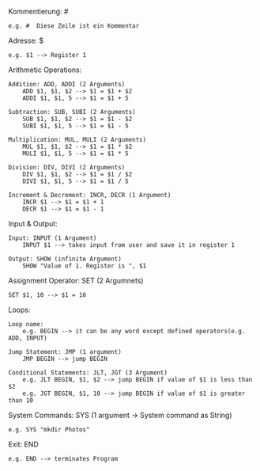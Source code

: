 Kommentierung: #

    e.g. #  Diese Zeile ist ein Kommentar

Adresse: $

    e.g. $1 --> Register 1

Arithmetic Operations:

    Addition: ADD, ADDI (2 Arguments)
        ADD $1, $1, $2 --> $1 = $1 + $2
        ADDI $1, $1, 5 --> $1 = $1 + 5
    
    Subtraction: SUB, SUBI (2 Arguments)
        SUB $1, $1, $2 --> $1 = $1 - $2
        SUBI $1, $1, 5 --> $1 = $1 - 5

    Multiplication: MUL, MULI (2 Arguments)
        MUL $1, $1, $2 --> $1 = $1 * $2
        MULI $1, $1, 5 --> $1 = $1 * 5

    Division: DIV, DIVI (2 Arguments)
        DIV $1, $1, $2 --> $1 = $1 / $2
        DIVI $1, $1, 5 --> $1 = $1 / 5

    Increment & Decrement: INCR, DECR (1 Argument)
        INCR $1 --> $1 = $1 + 1
        DECR $1 --> $1 = $1 - 1       

Input & Output:

    Input: INPUT (1 Argument)
        INPUT $1 --> takes input from user and save it in register 1

    Output: SHOW (infinite Argument)
        SHOW "Value of 1. Register is ", $1 

Assignment Operator: SET (2 Argumnets)

    SET $1, 10 --> $1 = 10

Loops:

    Loop name:
        e.g. BEGIN --> it can be any word except defined operators(e.g. ADD, INPUT)
    
    Jump Statement: JMP (1 argument)
        JMP BEGIN --> jump BEGIN
    
    Conditional Statements: JLT, JGT (3 Argument)
        e.g. JLT BEGIN, $1, $2 --> jump BEGIN if value of $1 is less than $2
        e.g. JGT BEGIN, $1, 10 --> jump BEGIN if value of $1 is greater than 10

System Commands: SYS (1 argument -> System command as String)

    e.g. SYS "mkdir Photos"

Exit: END

    e.g. END --> terminates Program

